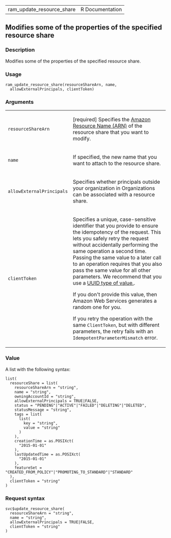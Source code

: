 <table style="width: 100%;">
<tbody>
<tr class="odd">
<td>ram_update_resource_share</td>
<td style="text-align: right;">R Documentation</td>
</tr>
</tbody>
</table>

## Modifies some of the properties of the specified resource share

### Description

Modifies some of the properties of the specified resource share.

### Usage

    ram_update_resource_share(resourceShareArn, name,
      allowExternalPrincipals, clientToken)

### Arguments

<table>
<colgroup>
<col style="width: 35%" />
<col style="width: 65%" />
</colgroup>
<tbody>
<tr class="odd">
<td><code
id="ram_update_resource_share_:_resourceShareArn">resourceShareArn</code></td>
<td><p>[required] Specifies the <a
href="https://docs.aws.amazon.com/IAM/latest/UserGuide/reference-arns.html">Amazon
Resource Name (ARN)</a> of the resource share that you want to
modify.</p></td>
</tr>
<tr class="even">
<td><code id="ram_update_resource_share_:_name">name</code></td>
<td><p>If specified, the new name that you want to attach to the
resource share.</p></td>
</tr>
<tr class="odd">
<td><code
id="ram_update_resource_share_:_allowExternalPrincipals">allowExternalPrincipals</code></td>
<td><p>Specifies whether principals outside your organization in
Organizations can be associated with a resource share.</p></td>
</tr>
<tr class="even">
<td><code
id="ram_update_resource_share_:_clientToken">clientToken</code></td>
<td><p>Specifies a unique, case-sensitive identifier that you provide to
ensure the idempotency of the request. This lets you safely retry the
request without accidentally performing the same operation a second
time. Passing the same value to a later call to an operation requires
that you also pass the same value for all other parameters. We recommend
that you use a <a
href="https://en.wikipedia.org/wiki/Universally_unique_identifier">UUID
type of value.</a>.</p>
<p>If you don't provide this value, then Amazon Web Services generates a
random one for you.</p>
<p>If you retry the operation with the same <code>ClientToken</code>,
but with different parameters, the retry fails with an
<code>IdempotentParameterMismatch</code> error.</p></td>
</tr>
</tbody>
</table>

### Value

A list with the following syntax:

    list(
      resourceShare = list(
        resourceShareArn = "string",
        name = "string",
        owningAccountId = "string",
        allowExternalPrincipals = TRUE|FALSE,
        status = "PENDING"|"ACTIVE"|"FAILED"|"DELETING"|"DELETED",
        statusMessage = "string",
        tags = list(
          list(
            key = "string",
            value = "string"
          )
        ),
        creationTime = as.POSIXct(
          "2015-01-01"
        ),
        lastUpdatedTime = as.POSIXct(
          "2015-01-01"
        ),
        featureSet = "CREATED_FROM_POLICY"|"PROMOTING_TO_STANDARD"|"STANDARD"
      ),
      clientToken = "string"
    )

### Request syntax

    svc$update_resource_share(
      resourceShareArn = "string",
      name = "string",
      allowExternalPrincipals = TRUE|FALSE,
      clientToken = "string"
    )
